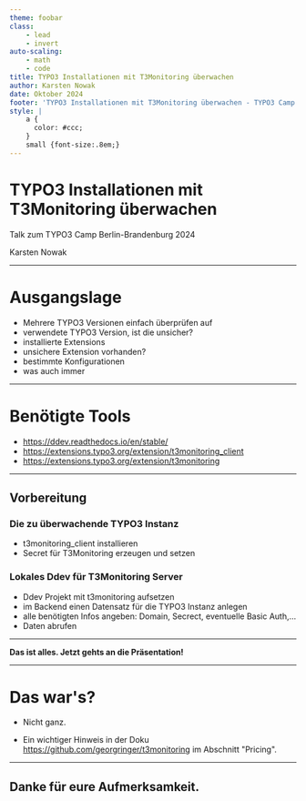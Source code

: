```yaml
---
theme: foobar
class:
    - lead
    - invert
auto-scaling:
    - math
    - code
title: TYPO3 Installationen mit T3Monitoring überwachen
author: Karsten Nowak
date: Oktober 2024
footer: 'TYPO3 Installationen mit T3Monitoring überwachen - TYPO3 Camp Berlin-Brandenburg 2024'
style: |
    a {
      color: #ccc;
    }
    small {font-size:.8em;}
---
```

<!-- backgroundColor: #213e21 -->
# TYPO3 Installationen mit T3Monitoring überwachen

Talk zum TYPO3 Camp Berlin-Brandenburg 2024


Karsten Nowak


---

# Ausgangslage

* Mehrere TYPO3 Versionen einfach überprüfen auf
* verwendete TYPO3 Version, ist die unsicher?
* installierte Extensions
* unsichere Extension vorhanden?
* bestimmte Konfigurationen
* was auch immer

---

# Benötigte Tools

* https://ddev.readthedocs.io/en/stable/
* https://extensions.typo3.org/extension/t3monitoring_client
* https://extensions.typo3.org/extension/t3monitoring

---

## Vorbereitung

### Die zu überwachende TYPO3 Instanz

* t3monitoring_client installieren
* Secret für T3Monitoring erzeugen und setzen

### Lokales Ddev für T3Monitoring Server

* Ddev Projekt mit t3monitoring aufsetzen
* im Backend einen Datensatz für die TYPO3 Instanz anlegen
* alle benötigten Infos angeben: Domain, Secrect, eventuelle Basic Auth,…
* Daten abrufen

---

**Das ist alles. Jetzt gehts an die Präsentation!**

---

# Das war's?

* Nicht ganz.

* Ein wichtiger Hinweis in der Doku https://github.com/georgringer/t3monitoring im Abschnitt "Pricing".

---

## Danke für eure Aufmerksamkeit.
